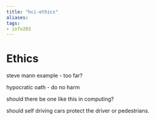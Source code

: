 ```yaml
---
title: "hci-ethics"
aliases: 
tags: 
- info203
---
```


# Ethics
steve mann example - too far?

hypocratic oath - do no harm

should there be one like this in computing?

should self driving cars protect the driver or pedestrians.

